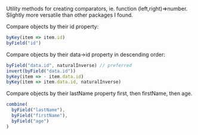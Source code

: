 Utility methods for creating comparators, ie. function (left,right)=>number. Slightly more versatile than other packages I found.

Compare objects by their id property:

```javascript
byKey(item => item.id)
byField("id")
```

Compare objects by their data->id property in descending order:

```javascript
byField("data.id", naturalInverse) // preferred
invert(byField("data.id"))
byKey(item => - item.data.id)
byKey(item => item.data.id, naturalInverse)
```

Compare objects by their lastName property first, then firstName, then age.

```javascript
combine(
  byField("lastName"),
  byField("firstName"),
  byField("age")
)
```

